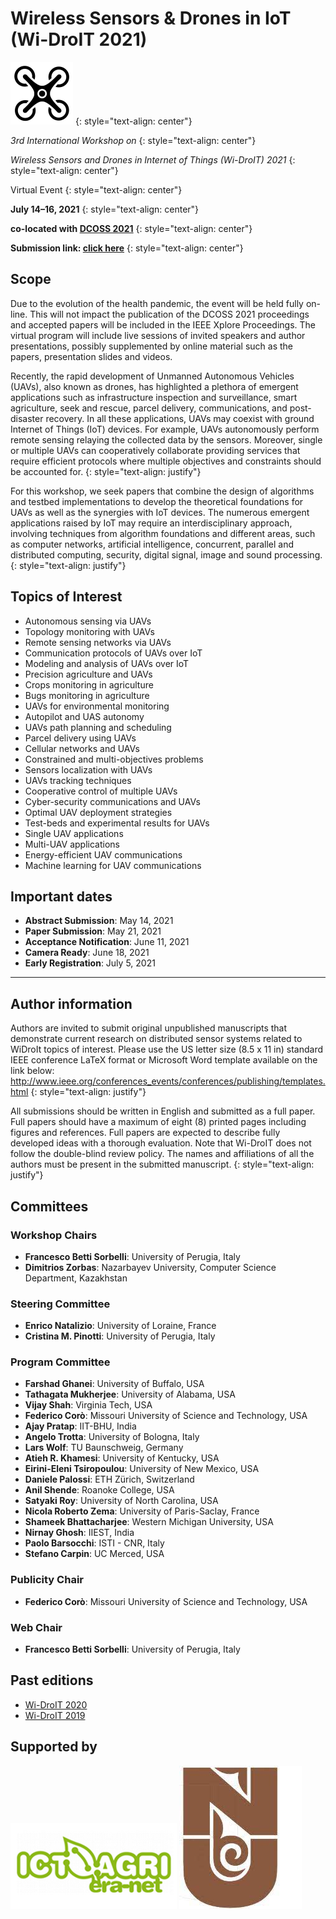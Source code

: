# Wireless Sensors & Drones in IoT (Wi-DroIT 2021) 
![image](/logo.png)
{: style="text-align: center"}

_3rd International Workshop on_
{: style="text-align: center"}

_Wireless Sensors and Drones in Internet of Things (Wi-DroIT) 2021_
{: style="text-align: center"}

Virtual Event
{: style="text-align: center"}

**July 14–16, 2021**
{: style="text-align: center"}

**co-located with [DCOSS 2021](https://dcoss.org/)**
{: style="text-align: center"}

**Submission link: [click here](https://easychair.org/conferences/?conf=widroit2021)**
{: style="text-align: center"}


## Scope

Due to the evolution of the health pandemic, the event will be held fully on-line. This will not impact the publication of the DCOSS 2021 proceedings and accepted papers will be included in the IEEE Xplore Proceedings. The virtual program will include live sessions of invited speakers and author presentations, possibly supplemented by online material such as the papers, presentation slides and videos.

Recently, the rapid development of Unmanned Autonomous Vehicles (UAVs), also known as drones, has highlighted a plethora of emergent applications such as infrastructure inspection and surveillance, smart agriculture, seek and rescue, parcel delivery, communications, and post-disaster recovery.
In all these applications, UAVs may coexist with ground Internet of Things (IoT) devices. For example, UAVs autonomously perform remote sensing relaying the collected data by the sensors. Moreover, single or multiple UAVs can cooperatively collaborate providing services that require efficient protocols where multiple objectives and constraints should be accounted for.
{: style="text-align: justify"}

For this workshop, we seek papers that combine the design of algorithms and testbed implementations to develop the theoretical foundations for UAVs as well as the synergies with IoT devices. 
The numerous emergent applications raised by IoT may require an interdisciplinary approach, involving techniques from algorithm foundations and different areas, such as computer networks, artificial intelligence, concurrent, parallel and distributed computing, security, digital signal, image and sound processing.
{: style="text-align: justify"}

## Topics of Interest

- Autonomous sensing via UAVs
- Topology monitoring with UAVs
- Remote sensing networks via UAVs
- Communication protocols of UAVs over IoT
- Modeling and analysis of UAVs over IoT
- Precision agriculture and UAVs
- Crops monitoring in agriculture
- Bugs monitoring in agriculture
- UAVs for environmental monitoring
- Autopilot and UAS autonomy
- UAVs path planning and scheduling
- Parcel delivery using UAVs
- Cellular networks and UAVs
- Constrained and multi-objectives problems
- Sensors localization with UAVs
- UAVs tracking techniques
- Cooperative control of multiple UAVs
- Cyber-security communications and UAVs
- Optimal UAV deployment strategies
- Test-beds and experimental results for UAVs
- Single UAV applications
- Multi-UAV applications
- Energy-efficient UAV communications
- Machine learning for UAV communications


## Important dates

- **Abstract Submission**: May 14, 2021
- **Paper Submission**: May 21, 2021
- **Acceptance Notification**: June 11, 2021
- **Camera Ready**: June 18, 2021
- **Early Registration**: July 5, 2021

* * *

## Author information

Authors are invited to submit original unpublished manuscripts that demonstrate current research on distributed sensor systems related to WiDroIt topics of interest. Please use the US letter size (8.5 x 11 in) standard IEEE conference LaTeX format or Microsoft Word template available on the link below:
http://www.ieee.org/conferences_events/conferences/publishing/templates.html
{: style="text-align: justify"}

All submissions should be written in English and submitted as a full paper. Full papers should have a maximum of eight (8) printed pages including figures and references. Full papers are expected to describe fully developed ideas with a thorough evaluation.
Note that Wi-DroIT does not follow the double-blind review policy. The names and affiliations of all the authors must be present in the submitted manuscript.
{: style="text-align: justify"}

## Committees

### Workshop Chairs
- **Francesco Betti Sorbelli**: University of Perugia, Italy
- **Dimitrios Zorbas**: Nazarbayev University, Computer Science Department, Kazakhstan
  
### Steering Committee
- **Enrico Natalizio**: University of Loraine, France
- **Cristina M. Pinotti**: University of Perugia, Italy
  
### Program Committee
- **Farshad Ghanei**: University of Buffalo, USA
- **Tathagata Mukherjee**: University of Alabama, USA
- **Vijay Shah**: Virginia Tech, USA
- **Federico Corò**: Missouri University of Science and Technology, USA
- **Ajay Pratap**: IIT-BHU, India
- **Angelo Trotta**: University of Bologna, Italy
- **Lars Wolf**: TU Baunschweig, Germany
- **Atieh R. Khamesi**: University of Kentucky, USA
- **Eirini-Eleni Tsiropoulou**: University of New Mexico, USA
- **Daniele Palossi**: ETH Zürich, Switzerland
- **Anil Shende**: Roanoke College, USA
- **Satyaki Roy**: University of North Carolina, USA
- **Nicola Roberto Zema**: University of Paris-Saclay, France
- **Shameek Bhattacharjee**: Western Michigan University, USA
- **Nirnay Ghosh**: IIEST, India
- **Paolo Barsocchi**: ISTI - CNR, Italy
- **Stefano Carpin**: UC Merced, USA

### Publicity Chair
- **Federico Corò**: Missouri University of Science and Technology, USA

### Web Chair
- **Francesco Betti Sorbelli**: University of Perugia, Italy

  
## Past editions
- [Wi-DroIT 2020](https://sites.google.com/view/widroit2020/home)
- [Wi-DroIT 2019](https://widroit2019.loria.fr/)


## Supported by
![image2](/ict-logo-small.png)
![image3](/nu.jpg)

